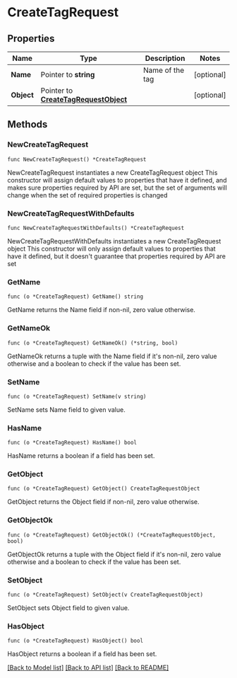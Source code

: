 # CreateTagRequest

## Properties

Name | Type | Description | Notes
------------ | ------------- | ------------- | -------------
**Name** | Pointer to **string** | Name of the tag | [optional] 
**Object** | Pointer to [**CreateTagRequestObject**](CreateTagRequestObject.md) |  | [optional] 

## Methods

### NewCreateTagRequest

`func NewCreateTagRequest() *CreateTagRequest`

NewCreateTagRequest instantiates a new CreateTagRequest object
This constructor will assign default values to properties that have it defined,
and makes sure properties required by API are set, but the set of arguments
will change when the set of required properties is changed

### NewCreateTagRequestWithDefaults

`func NewCreateTagRequestWithDefaults() *CreateTagRequest`

NewCreateTagRequestWithDefaults instantiates a new CreateTagRequest object
This constructor will only assign default values to properties that have it defined,
but it doesn't guarantee that properties required by API are set

### GetName

`func (o *CreateTagRequest) GetName() string`

GetName returns the Name field if non-nil, zero value otherwise.

### GetNameOk

`func (o *CreateTagRequest) GetNameOk() (*string, bool)`

GetNameOk returns a tuple with the Name field if it's non-nil, zero value otherwise
and a boolean to check if the value has been set.

### SetName

`func (o *CreateTagRequest) SetName(v string)`

SetName sets Name field to given value.

### HasName

`func (o *CreateTagRequest) HasName() bool`

HasName returns a boolean if a field has been set.

### GetObject

`func (o *CreateTagRequest) GetObject() CreateTagRequestObject`

GetObject returns the Object field if non-nil, zero value otherwise.

### GetObjectOk

`func (o *CreateTagRequest) GetObjectOk() (*CreateTagRequestObject, bool)`

GetObjectOk returns a tuple with the Object field if it's non-nil, zero value otherwise
and a boolean to check if the value has been set.

### SetObject

`func (o *CreateTagRequest) SetObject(v CreateTagRequestObject)`

SetObject sets Object field to given value.

### HasObject

`func (o *CreateTagRequest) HasObject() bool`

HasObject returns a boolean if a field has been set.


[[Back to Model list]](../README.md#documentation-for-models) [[Back to API list]](../README.md#documentation-for-api-endpoints) [[Back to README]](../README.md)


